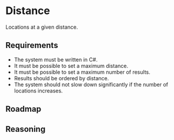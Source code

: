 # Distance

Locations at a given distance.

## Requirements

* The system must be written in C#.
* It must be possible to set a maximum distance.
* It must be possible to set a maximum number of results.
* Results should be ordered by distance.
* The system should not slow down significantly if the number of locations increases.

## Roadmap

## Reasoning
